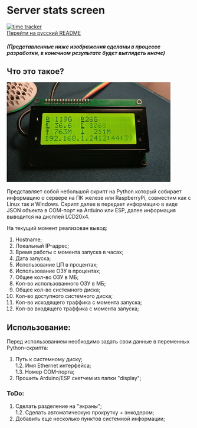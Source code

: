 # Server stats screen  
[![time tracker](https://wakatime.com/badge/github/teuchezh/server-stats-screen.svg)](https://wakatime.com/badge/github/teuchezh/server-stats-screen)  
[Перейти на русский README](../server-stats-screen/READMEu.md)  
##### (Представленные ниже изображения сделаны в процессе разработки, в конечном результате будет выглядеть иначе)  

## Что это такое?
![demo_gif](/images/demo.gif)  

Представляет собой небольшой скрипт на Python который собирает информацию о сервере на ПК железе или RaspberryPi, совместим как с Linux так и Windows. Скрипт далее в передает информацию в виде JSON объекта в COM-порт на Arduino или ESP, далее информация выводится на дисплей LCD20x4.

На текущий момент реализован вывод:  
1. Hostname;  
2. Локальный IP-адрес;  
3. Время работы с момента запуска в часах;  
4. Дата запуска;  
5. Использование ЦП в процентах;  
6. Использование ОЗУ в процентах;
7. Общее кол-во ОЗУ в МБ;  
8. Кол-во использованного ОЗУ в МБ;  
9. Общее кол-во системного диска;  
10. Кол-во доступного системного диска;  
11. Кол-во исходящего траффика с момента запуска;  
11. Кол-во входящего траффика с момента запуска;  

## Использование:  
Перед использованием необходимо задать свои данные в переменных Python-скрипта:  
1. Путь к системному диску;  
1.2. Имя Ethernet интерфейса;  
1.3. Номер COM-порта;  
2. Прошить Arduino/ESP скетчем из папки "display";  

### ToDo:  
1. Сделать разделение на "экраны";  
1.2. Сделать автоматическую прокрутку + энкодером;  
2. Добавить еще несколько пунктов системной информации;  